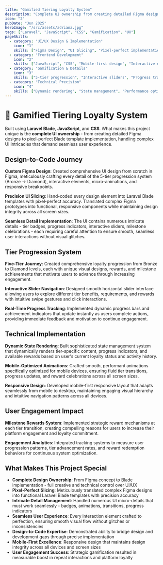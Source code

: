 ```yaml
---
title: "Gamified Tiering Loyalty System"
description: "Complete UI ownership from creating detailed Figma designs to pixel-perfect Blade template implementation. Built 5-tier progression system with interactive sliders and real-time progress tracking."
icon: "2"
pubDate: "Jun 2025"
heroImage: "/src/assets/adriana.jpg"
tags: ["Laravel", "JavaScript", "CSS", "Gamification", "UX"]
pageSkills:
  - category: "UI/UX Design & Implementation"
    icon: "1"
    skills: ["Figma Design", "UI Slicing", "Pixel-perfect implementation", "Laravel Blade", "Design-to-code", "Responsive layouts"]
  - category: "Frontend Development"
    icon: "2"
    skills: ["JavaScript", "CSS", "Mobile-first design", "Interactive elements", "Micro-animations", "Cross-browser compatibility"]
  - category: "Gamification & Details"
    icon: "3"
    skills: ["5-tier progression", "Interactive sliders", "Progress tracking", "Milestone rewards", "UI micro-details", "Seamless transitions"]
  - category: "Technical Precision"
    icon: "4"
    skills: ["Dynamic rendering", "State management", "Performance optimization", "Visual consistency", "Detail-oriented implementation"]
---
```


# 🎯 Gamified Tiering Loyalty System

Built using **Laravel Blade**, **JavaScript**, and **CSS**. What makes this project unique is the **complete UI ownership** - from creating detailed Figma designs to pixel-perfect Blade template implementation, handling complex UI intricacies that demand seamless user experience.

## Design-to-Code Journey

**Custom Figma Design**: Created comprehensive UI design from scratch in Figma, meticulously crafting every detail of the 5-tier progression system (Bronze → Diamond), interactive elements, micro-animations, and responsive breakpoints.

**Precision UI Slicing**: Hand-coded every design element into Laravel Blade templates with pixel-perfect accuracy. Translated complex Figma prototypes into functional, responsive components while maintaining design integrity across all screen sizes.

**Seamless Detail Implementation**: The UI contains numerous intricate details - tier badges, progress indicators, interactive sliders, milestone celebrations - each requiring careful attention to ensure smooth, seamless user interactions without visual glitches.

## Tier Progression System

**Five-Tier Journey**: Created comprehensive loyalty progression from Bronze to Diamond levels, each with unique visual designs, rewards, and milestone achievements that motivate users to advance through increasing engagement.

**Interactive Slider Navigation**: Designed smooth horizontal slider interface allowing users to explore different tier benefits, requirements, and rewards with intuitive swipe gestures and click interactions.

**Real-Time Progress Tracking**: Implemented dynamic progress bars and achievement indicators that update instantly as users complete actions, providing immediate feedback and motivation to continue engagement.

## Technical Implementation

**Dynamic State Rendering**: Built sophisticated state management system that dynamically renders tier-specific content, progress indicators, and available rewards based on user's current loyalty status and activity history.

**Mobile-Optimized Animations**: Crafted smooth, performant animations specifically optimized for mobile devices, ensuring fluid tier transitions, progress updates, and reward celebrations across all screen sizes.

**Responsive Design**: Developed mobile-first responsive layout that adapts seamlessly from mobile to desktop, maintaining engaging visual hierarchy and intuitive navigation patterns across all devices.

## User Engagement Impact

**Milestone Rewards System**: Implemented strategic reward mechanisms at each tier transition, creating compelling reasons for users to increase their platform engagement and loyalty commitment.

**Engagement Analytics**: Integrated tracking systems to measure user progression patterns, tier advancement rates, and reward redemption behaviors for continuous system optimization.

## What Makes This Project Special

- **Complete Design Ownership**: From Figma concept to Blade implementation - full creative and technical control over UI/UX
- **Pixel-Perfect Slicing**: Meticulously translated complex Figma designs into functional Laravel Blade templates with precision accuracy
- **Intricate Detail Management**: Handled numerous UI micro-details that must work seamlessly - badges, animations, transitions, progress indicators
- **Seamless User Experience**: Every interaction element crafted to perfection, ensuring smooth visual flow without glitches or inconsistencies
- **Design-to-Code Expertise**: Demonstrated ability to bridge design and development gaps through precise implementation
- **Mobile-First Excellence**: Responsive design that maintains design integrity across all devices and screen sizes
- **User Engagement Success**: Strategic gamification resulted in measurable boost in repeat interactions and platform loyalty